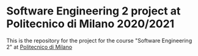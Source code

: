 # Software Engineering 2 project at Politecnico di Milano 2020/2021

This is the repository for the project for the course "Software Engineering 2" at [Politecnico di Milano](https://www.polimi.it "Learn more about Politecnico di Milano")